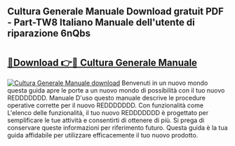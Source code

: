 ## Cultura Generale Manuale Download gratuit PDF - Part-TW8 Italiano Manuale dell'utente di riparazione 6nQbs

# <h2><a href="http://dfeh27l.blite.top/?on=Cultura+Generale+Manuale">🔗Download 👉🔴 Cultura Generale Manuale</a></h2>

[![Cultura Generale Manuale download](https://i.imgur.com/lujVjoI.png)](http://dfeh27l.blite.top/?on=Cultura+Generale+Manuale)
Benvenuti in un nuovo mondo questa guida apre le porte a un nuovo mondo di possibilità con il tuo nuovo REDDDDDDD. Manuale D'uso questo manuale descrive le procedure operative corrette per il nuovo REDDDDDDD. Con funzionalità come L'elenco delle funzionalità, il tuo nuovo REDDDDDDD è progettato per semplificare le tue attività e consentirti di ottenere di più. Si prega di conservare queste informazioni per riferimento futuro. Questa guida è la tua guida affidabile per utilizzare efficacemente il tuo nuovo prodotto.
